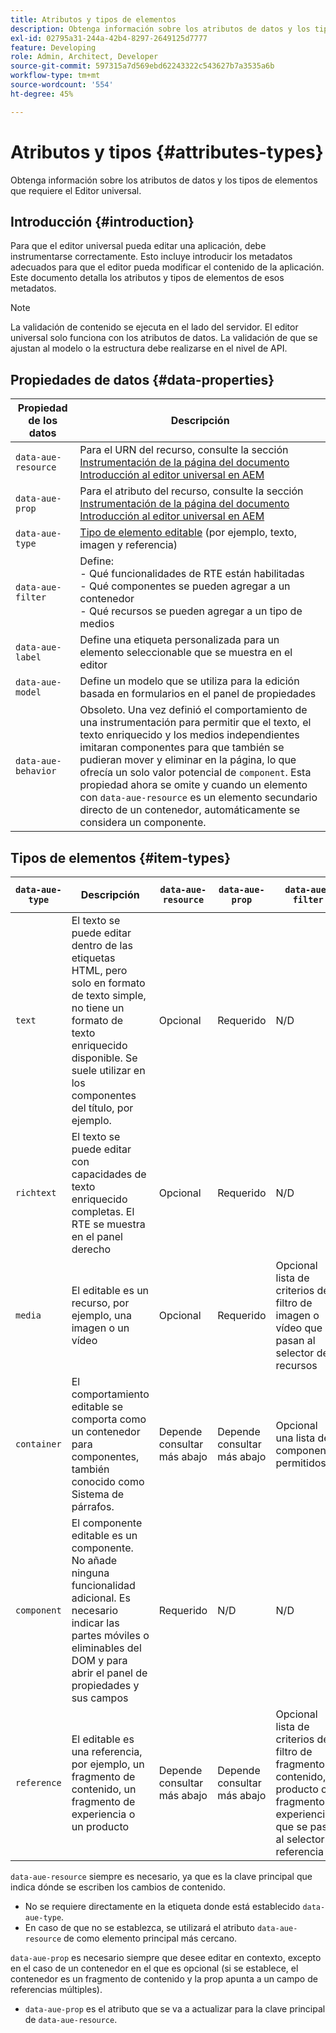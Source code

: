 ```yaml
---
title: Atributos y tipos de elementos
description: Obtenga información sobre los atributos de datos y los tipos de elementos que requiere el Editor universal.
exl-id: 02795a31-244a-42b4-8297-2649125d7777
feature: Developing
role: Admin, Architect, Developer
source-git-commit: 597315a7d569ebd62243322c543627b7a3535a6b
workflow-type: tm+mt
source-wordcount: '554'
ht-degree: 45%

---
```



# Atributos y tipos {#attributes-types}

Obtenga información sobre los atributos de datos y los tipos de elementos que requiere el Editor universal.

## Introducción {#introduction}

Para que el editor universal pueda editar una aplicación, debe instrumentarse correctamente. Esto incluye introducir los metadatos adecuados para que el editor pueda modificar el contenido de la aplicación. Este documento detalla los atributos y tipos de elementos de esos metadatos.

>[!NOTE]
>
>La validación de contenido se ejecuta en el lado del servidor. El editor universal solo funciona con los atributos de datos. La validación de que se ajustan al modelo o la estructura debe realizarse en el nivel de API.

## Propiedades de datos {#data-properties}

| Propiedad de los datos | Descripción |
|---|---|
| `data-aue-resource` | Para el URN del recurso, consulte la sección [Instrumentación de la página del documento Introducción al editor universal en AEM](getting-started.md#instrument-thepage) |
| `data-aue-prop` | Para el atributo del recurso, consulte la sección [Instrumentación de la página del documento Introducción al editor universal en AEM](getting-started.md#instrument-thepage) |
| `data-aue-type` | [Tipo de elemento editable](#item-types) (por ejemplo, texto, imagen y referencia) |
| `data-aue-filter` | Define:<br>- Qué funcionalidades de RTE están habilitadas<br>- Qué componentes se pueden agregar a un contenedor<br>- Qué recursos se pueden agregar a un tipo de medios |
| `data-aue-label` | Define una etiqueta personalizada para un elemento seleccionable que se muestra en el editor |
| `data-aue-model` | Define un modelo que se utiliza para la edición basada en formularios en el panel de propiedades |
| `data-aue-behavior` | Obsoleto. Una vez definió el comportamiento de una instrumentación para permitir que el texto, el texto enriquecido y los medios independientes imitaran componentes para que también se pudieran mover y eliminar en la página, lo que ofrecía un solo valor potencial de `component`. Esta propiedad ahora se omite y cuando un elemento con `data-aue-resource` es un elemento secundario directo de un contenedor, automáticamente se considera un componente. |

## Tipos de elementos {#item-types}

| `data-aue-type` | Descripción | `data-aue-resource` | `data-aue-prop` | `data-aue-filter` | `data-aue-label` | `data-aue-model` |
|---|---|---|---|---|---|---|
| `text` | El texto se puede editar dentro de las etiquetas HTML, pero solo en formato de texto simple, no tiene un formato de texto enriquecido disponible. Se suele utilizar en los componentes del título, por ejemplo. | Opcional | Requerido | N/D | Opcional | N/D |
| `richtext` | El texto se puede editar con capacidades de texto enriquecido completas. El RTE se muestra en el panel derecho | Opcional | Requerido | N/D | Opcional | N/D |
| `media` | El editable es un recurso, por ejemplo, una imagen o un vídeo | Opcional | Requerido | Opcional<br>lista de criterios de filtro de imagen o vídeo que se pasan al selector de recursos | Opcional | N/D |
| `container` | El comportamiento editable se comporta como un contenedor para componentes, también conocido como Sistema de párrafos. | Depende <br>consultar más abajo | Depende <br>consultar más abajo | Opcional<br>una lista de componentes permitidos | Opcional | N/D |
| `component` | El componente editable es un componente. No añade ninguna funcionalidad adicional. Es necesario indicar las partes móviles o eliminables del DOM y para abrir el panel de propiedades y sus campos | Requerido | N/D | N/D | Opcional | Opcional |
| `reference` | El editable es una referencia, por ejemplo, un fragmento de contenido, un fragmento de experiencia o un producto | Depende <br>consultar más abajo | Depende <br>consultar más abajo | Opcional<br>lista de criterios de filtro de fragmento de contenido, producto o fragmento de experiencia que se pasan al selector de referencia | Opcional | Opcional |

`data-aue-resource` siempre es necesario, ya que es la clave principal que indica dónde se escriben los cambios de contenido.

* No se requiere directamente en la etiqueta donde está establecido `data-aue-type`.
* En caso de que no se establezca, se utilizará el atributo `data-aue-resource` de como elemento principal más cercano.

`data-aue-prop` es necesario siempre que desee editar en contexto, excepto en el caso de un contenedor en el que es opcional (si se establece, el contenedor es un fragmento de contenido y la prop apunta a un campo de referencias múltiples).

* `data-aue-prop` es el atributo que se va a actualizar para la clave principal de `data-aue-resource`.
